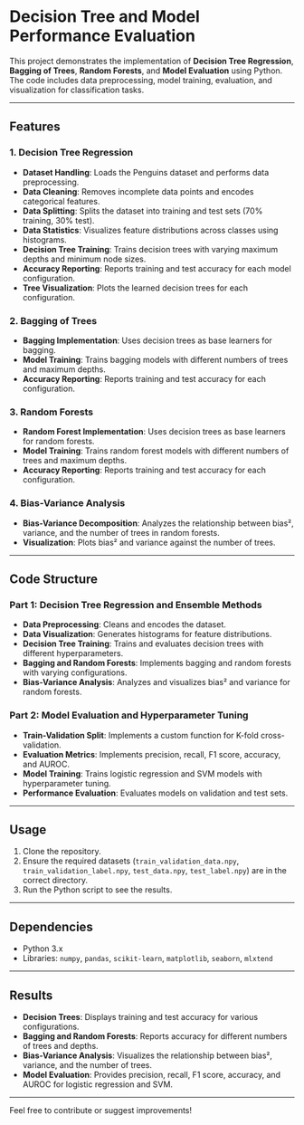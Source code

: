 # Decision Tree and Model Performance Evaluation
This project demonstrates the implementation of **Decision Tree Regression**, **Bagging of Trees**, **Random Forests**, and **Model Evaluation** using Python. The code includes data preprocessing, model training, evaluation, and visualization for classification tasks.

---

## Features

### 1. **Decision Tree Regression**
- **Dataset Handling**: Loads the Penguins dataset and performs data preprocessing.
- **Data Cleaning**: Removes incomplete data points and encodes categorical features.
- **Data Splitting**: Splits the dataset into training and test sets (70% training, 30% test).
- **Data Statistics**: Visualizes feature distributions across classes using histograms.
- **Decision Tree Training**: Trains decision trees with varying maximum depths and minimum node sizes.
- **Accuracy Reporting**: Reports training and test accuracy for each model configuration.
- **Tree Visualization**: Plots the learned decision trees for each configuration.

### 2. **Bagging of Trees**
- **Bagging Implementation**: Uses decision trees as base learners for bagging.
- **Model Training**: Trains bagging models with different numbers of trees and maximum depths.
- **Accuracy Reporting**: Reports training and test accuracy for each configuration.

### 3. **Random Forests**
- **Random Forest Implementation**: Uses decision trees as base learners for random forests.
- **Model Training**: Trains random forest models with different numbers of trees and maximum depths.
- **Accuracy Reporting**: Reports training and test accuracy for each configuration.

### 4. **Bias-Variance Analysis**
- **Bias-Variance Decomposition**: Analyzes the relationship between bias², variance, and the number of trees in random forests.
- **Visualization**: Plots bias² and variance against the number of trees.

---

## Code Structure

### Part 1: Decision Tree Regression and Ensemble Methods
- **Data Preprocessing**: Cleans and encodes the dataset.
- **Data Visualization**: Generates histograms for feature distributions.
- **Decision Tree Training**: Trains and evaluates decision trees with different hyperparameters.
- **Bagging and Random Forests**: Implements bagging and random forests with varying configurations.
- **Bias-Variance Analysis**: Analyzes and visualizes bias² and variance for random forests.

### Part 2: Model Evaluation and Hyperparameter Tuning
- **Train-Validation Split**: Implements a custom function for K-fold cross-validation.
- **Evaluation Metrics**: Implements precision, recall, F1 score, accuracy, and AUROC.
- **Model Training**: Trains logistic regression and SVM models with hyperparameter tuning.
- **Performance Evaluation**: Evaluates models on validation and test sets.

---

## Usage

1. Clone the repository.
2. Ensure the required datasets (`train_validation_data.npy`, `train_validation_label.npy`, `test_data.npy`, `test_label.npy`) are in the correct directory.
3. Run the Python script to see the results.

---

## Dependencies
- Python 3.x
- Libraries: `numpy`, `pandas`, `scikit-learn`, `matplotlib`, `seaborn`, `mlxtend`

---

## Results
- **Decision Trees**: Displays training and test accuracy for various configurations.
- **Bagging and Random Forests**: Reports accuracy for different numbers of trees and depths.
- **Bias-Variance Analysis**: Visualizes the relationship between bias², variance, and the number of trees.
- **Model Evaluation**: Provides precision, recall, F1 score, accuracy, and AUROC for logistic regression and SVM.

---

Feel free to contribute or suggest improvements!

